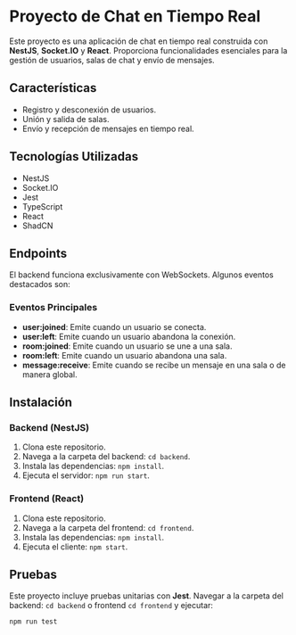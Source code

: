 # Proyecto de Chat en Tiempo Real

Este proyecto es una aplicación de chat en tiempo real construida con **NestJS**, **Socket.IO** y **React**.
Proporciona funcionalidades esenciales para la gestión de usuarios, salas de chat y envío de mensajes.

## Características

- Registro y desconexión de usuarios.
- Unión y salida de salas.
- Envío y recepción de mensajes en tiempo real.

## Tecnologías Utilizadas

- NestJS
- Socket.IO
- Jest
- TypeScript
- React
- ShadCN

## Endpoints

El backend funciona exclusivamente con WebSockets. Algunos eventos destacados son:

### Eventos Principales

- **user:joined**: Emite cuando un usuario se conecta.
- **user:left**: Emite cuando un usuario abandona la conexión.
- **room:joined**: Emite cuando un usuario se une a una sala.
- **room:left**: Emite cuando un usuario abandona una sala.
- **message:receive**: Emite cuando se recibe un mensaje en una sala o de manera global.

## Instalación

### Backend (NestJS)

1. Clona este repositorio.
2. Navega a la carpeta del backend: `cd backend`.
3. Instala las dependencias: `npm install`.
4. Ejecuta el servidor: `npm run start`.

### Frontend (React)

1. Clona este repositorio.
2. Navega a la carpeta del frontend: `cd frontend`.
3. Instala las dependencias: `npm install`.
4. Ejecuta el cliente: `npm start`.

## Pruebas

Este proyecto incluye pruebas unitarias con **Jest**. Navegar a la carpeta del backend: `cd backend` o frontend
`cd frontend` y ejecutar:

```bash
npm run test

